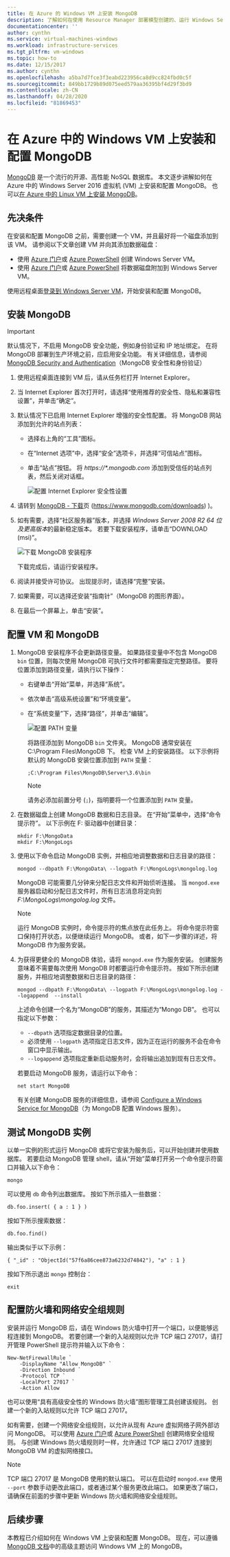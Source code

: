 ```yaml
---
title: 在 Azure 的 Windows VM 上安装 MongoDB
description: 了解如何在使用 Resource Manager 部署模型创建的、运行 Windows Server 2012 R2 的 Azure VM 上安装 MongoDB。
documentationcenter: ''
author: cynthn
ms.service: virtual-machines-windows
ms.workload: infrastructure-services
ms.tgt_pltfrm: vm-windows
ms.topic: how-to
ms.date: 12/15/2017
ms.author: cynthn
ms.openlocfilehash: a5ba7d7fce3f3eabd223956ca8d9cc824fbd0c5f
ms.sourcegitcommit: 849bb1729b89d075eed579aa36395bf4d29f3bd9
ms.contentlocale: zh-CN
ms.lasthandoff: 04/28/2020
ms.locfileid: "81869453"
---
```

# <a name="install-and-configure-mongodb-on-a-windows-vm-in-azure"></a>在 Azure 中的 Windows VM 上安装和配置 MongoDB
[MongoDB](https://www.mongodb.org) 是一个流行的开源、高性能 NoSQL 数据库。 本文逐步讲解如何在 Azure 中的 Windows Server 2016 虚拟机 (VM) 上安装和配置 MongoDB。 也可以[在 Azure 中的 Linux VM 上安装 MongoDB](../linux/install-mongodb.md)。

## <a name="prerequisites"></a>先决条件
在安装和配置 MongoDB 之前，需要创建一个 VM，并且最好将一个磁盘添加到该 VM。 请参阅以下文章创建 VM 并向其添加数据磁盘：

* 使用 [Azure 门户](quick-create-portal.md)或 [Azure PowerShell](quick-create-powershell.md) 创建 Windows Server VM。
* 使用 [Azure 门户](attach-managed-disk-portal.md)或 [Azure PowerShell](attach-disk-ps.md) 将数据磁盘附加到 Windows Server VM。

使用远程桌面[登录到 Windows Server VM](connect-logon.md)，开始安装和配置 MongoDB。

## <a name="install-mongodb"></a>安装 MongoDB
> [!IMPORTANT]
> 默认情况下，不启用 MongoDB 安全功能，例如身份验证和 IP 地址绑定。 在将 MongoDB 部署到生产环境之前，应启用安全功能。 有关详细信息，请参阅 [MongoDB Security and Authentication](https://www.mongodb.org/display/DOCS/Security+and+Authentication)（MongoDB 安全性和身份验证）


1. 使用远程桌面连接到 VM 后，请从任务栏打开 Internet Explorer。
2. 当 Internet Explorer 首次打开时，请选择“使用推荐的安全性、隐私和兼容性设置”，并单击“确定”。
3. 默认情况下已启用 Internet Explorer 增强的安全性配置。 将 MongoDB 网站添加到允许的站点列表：
   
   * 选择右上角的“工具”图标。
   * 在“Internet 选项”中，选择“安全”选项卡，并选择“可信站点”图标。  
   * 单击“站点”按钮。 将 *https://\*.mongodb.com* 添加到受信任的站点列表，然后关闭对话框。
     
     ![配置 Internet Explorer 安全性设置](./media/install-mongodb/configure-internet-explorer-security.png)
4. 请转到 [MongoDB - 下载](https://www.mongodb.com/downloads)页 (https://www.mongodb.com/downloads) )。
5. 如有需要，选择“社区服务器”版本，并选择 *Windows Server 2008 R2 64 位及更高版本*的最新稳定版本。 若要下载安装程序，请单击“DOWNLOAD (msi)”。
   
    ![下载 MongoDB 安装程序](./media/install-mongodb/download-mongodb.png)
   
    下载完成后，请运行安装程序。
6. 阅读并接受许可协议。 出现提示时，请选择“完整”安装。
7. 如果需要，可以选择还安装“指南针”（MongoDB 的图形界面）。
8. 在最后一个屏幕上，单击“安装”。

## <a name="configure-the-vm-and-mongodb"></a>配置 VM 和 MongoDB
1. MongoDB 安装程序不会更新路径变量。 如果路径变量中不包含 MongoDB `bin` 位置，则每次使用 MongoDB 可执行文件时都需要指定完整路径。 要将位置添加到路径变量，请执行以下操作：
   
   * 右键单击“开始”菜单，并选择“系统”。
   * 依次单击“高级系统设置”和“环境变量”。
   * 在“系统变量”下，选择“路径”，并单击“编辑”。
     
     ![配置 PATH 变量](./media/install-mongodb/configure-path-variables.png)
     
     将路径添加到 MongoDB `bin` 文件夹。 MongoDB 通常安装在 C:\Program Files\MongoDB 下。 检查 VM 上的安装路径。 以下示例将默认的 MongoDB 安装位置添加到 `PATH` 变量：
     
     ```
     ;C:\Program Files\MongoDB\Server\3.6\bin
     ```
     
     > [!NOTE]
     > 请务必添加前置分号 (`;`)，指明要将一个位置添加到 `PATH` 变量。

2. 在数据磁盘上创建 MongoDB 数据和日志目录。 在“开始”菜单中，选择“命令提示符”。  以下示例在 F: 驱动器中创建目录：
   
    ```
    mkdir F:\MongoData
    mkdir F:\MongoLogs
    ```
3. 使用以下命令启动 MongoDB 实例，并相应地调整数据和日志目录的路径：
   
    ```
    mongod --dbpath F:\MongoData\ --logpath F:\MongoLogs\mongolog.log
    ```
   
    MongoDB 可能需要几分钟来分配日志文件和开始侦听连接。 当 `mongod.exe` 服务器启动和分配日志文件时，所有日志消息将定向到 *F:\MongoLogs\mongolog.log* 文件。
   
   > [!NOTE]
   > 运行 MongoDB 实例时，命令提示符的焦点放在此任务上。 将命令提示符窗口保持打开状态，以便继续运行 MongoDB。 或者，如下一步骤的详述，将 MongoDB 作为服务安装。

4. 为获得更健全的 MongoDB 体验，请将 `mongod.exe` 作为服务安装。 创建服务意味着不需要每次使用 MongoDB 时都要运行命令提示符。 按如下所示创建服务，并相应地调整数据和日志目录的路径：
   
    ```
    mongod --dbpath F:\MongoData\ --logpath F:\MongoLogs\mongolog.log --logappend  --install
    ```
   
    上述命令创建一个名为“MongoDB”的服务，其描述为“Mongo DB”。 也可以指定以下参数：
   
   * `--dbpath` 选项指定数据目录的位置。
   * 必须使用 `--logpath` 选项指定日志文件，因为正在运行的服务不会在命令窗口中显示输出。
   * `--logappend` 选项指定重新启动服务时，会将输出追加到现有日志文件。
   
   若要启动 MongoDB 服务，请运行以下命令：
   
    ```
    net start MongoDB
    ```
   
    有关创建 MongoDB 服务的详细信息，请参阅 [Configure a Windows Service for MongoDB](https://docs.mongodb.com/manual/tutorial/install-mongodb-on-windows/#mongodb-as-a-windows-service)（为 MongoDB 配置 Windows 服务）。

## <a name="test-the-mongodb-instance"></a>测试 MongoDB 实例
以单一实例的形式运行 MongoDB 或将它安装为服务后，可以开始创建并使用数据库。 若要启动 MongoDB 管理 shell，请从“开始”菜单打开另一个命令提示符窗口并输入以下命令：

```
mongo  
```

可以使用 `db` 命令列出数据库。 按如下所示插入一些数据：

```
db.foo.insert( { a : 1 } )
```

按如下所示搜索数据：

```
db.foo.find()
```

输出类似于以下示例：

```
{ "_id" : "ObjectId("57f6a86cee873a6232d74842"), "a" : 1 }
```

按如下所示退出 `mongo` 控制台：

```
exit
```

## <a name="configure-firewall-and-network-security-group-rules"></a>配置防火墙和网络安全组规则
安装并运行 MongoDB 后，请在 Windows 防火墙中打开一个端口，以便能够远程连接到 MongoDB。 若要创建一个新的入站规则以允许 TCP 端口 27017，请打开管理 PowerShell 提示符并输入以下命令：

```powerahell
New-NetFirewallRule `
    -DisplayName "Allow MongoDB" `
    -Direction Inbound `
    -Protocol TCP `
    -LocalPort 27017 `
    -Action Allow
```

也可以使用“具有高级安全性的 Windows 防火墙”图形管理工具创建该规则。 创建一个新的入站规则以允许 TCP 端口 27017。

如有需要，创建一个网络安全组规则，以允许从现有 Azure 虚拟网络子网外部访问 MongoDB。 可以使用 [Azure 门户](nsg-quickstart-portal.md)或 [Azure PowerShell](nsg-quickstart-powershell.md) 创建网络安全组规则。 与创建 Windows 防火墙规则时一样，允许通过 TCP 端口 27017 连接到 MongoDB VM 的虚拟网络接口。

> [!NOTE]
> TCP 端口 27017 是 MongoDB 使用的默认端口。 可以在启动时 `mongod.exe` 使用 `--port` 参数手动更改此端口，或者通过某个服务更改此端口。 如果更改了端口，请确保在前面的步骤中更新 Windows 防火墙和网络安全组规则。


## <a name="next-steps"></a>后续步骤
本教程已介绍如何在 Windows VM 上安装和配置 MongoDB。 现在，可以遵循 [MongoDB 文档](https://docs.mongodb.com/manual/)中的高级主题访问 Windows VM 上的 MongoDB。

